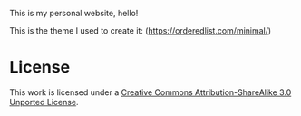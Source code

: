 This is my personal website, hello!

This is the theme I used to create it: (https://orderedlist.com/minimal/)




# License

This work is licensed under a [Creative Commons Attribution-ShareAlike 3.0 Unported License](http://creativecommons.org/licenses/by-sa/3.0/).



